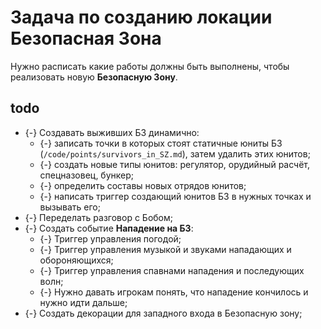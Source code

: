 # Задача по созданию локации Безопасная Зона
Нужно расписать какие работы должны быть выполнены, чтобы реализовать новую **Безопасную Зону**.

## todo

* {-} Создавать выживших БЗ динамично:
   * {-} записать точки в которых стоят статичные юниты БЗ (`/code/points/survivors_in_SZ.md`), затем удалить этих юнитов;
   * {-} создать новые типы юнитов: регулятор, орудийный расчёт, спецназовец, бункер;
   * {-} определить составы новых отрядов юнитов;
   * {-} написать триггер создающий юнитов БЗ в нужных точках и вызывать его;
* {-} Переделать разговор с Бобом;
* {-} Создать событие **Нападение на БЗ**:
   * {-} Триггер управления погодой;
   * {-} Триггер управления музыкой и звуками нападающих и обороняющихся;
   * {-} Триггер управления спавнами нападения и последующих волн;
   * {-} Нужно давать игрокам понять, что нападение кончилось и нужно идти дальше;
* {-} Создать декорации для западного входа в Безопасную зону;